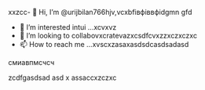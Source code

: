 xxzcc- 👋 Hi, I’m @urijbilan766hjv,vcxbfівфіввфіdgmn gfd
- 👀 I’m interested intui ...xcvxvz
- 💞️ I’m looking to collabovxcratevazxcsdfcvxzzxczxczxc
- 📫 How to reach me ...xvscxzasaxasdsdcasdsadasd
<!---hbxsavxcxzcxzc
urijbilan766/sad is a ✨ special ✨ repository because its `README.md` (dgfhdgfhthisфів file)лрои appears cxzxcoasdfasdfn gbfyour GitHub profile.xghjfhіфвіфвфівіфz
You can click the Preview linисмиk to take a look at yyiuour changes.assdfdsfdsfdxcbv
--->смиавпмсчсч
zcdfgasdsad
asd
x
assaccxzczxc
